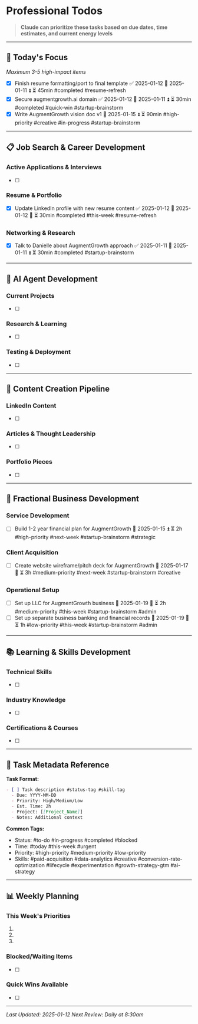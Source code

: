 # Professional Todos

> **Claude can prioritize these tasks based on due dates, time estimates, and current energy levels**

---

## 🎯 Today's Focus
*Maximum 3-5 high-impact items*

- [x] Finish resume formatting/port to final template ✅ 2025-01-12 📅 2025-01-11 ⏫ ⏳ 45min #completed #resume-refresh
- [x] Secure augmentgrowth.ai domain ✅ 2025-01-12 📅 2025-01-11 ⏫ ⏳ 30min #completed #quick-win #startup-brainstorm
- [x] Write AugmentGrowth vision doc v1 📅 2025-01-15 ⏫ ⏳ 90min #high-priority #creative #in-progress #startup-brainstorm 

---

## 📋 Job Search & Career Development

### Active Applications & Interviews
- [ ] 

### Resume & Portfolio
- [x] Update LinkedIn profile with new resume content ✅ 2025-01-12 📅 2025-01-12 🔺 ⏳ 30min #completed #this-week #resume-refresh 

### Networking & Research
- [x] Talk to Danielle about AugmentGrowth approach ✅ 2025-01-11 📅 2025-01-11 ⏫ ⏳ 30min #completed #startup-brainstorm 

---

## 🤖 AI Agent Development

### Current Projects
- [ ] 

### Research & Learning
- [ ] 

### Testing & Deployment
- [ ] 

---

## 📝 Content Creation Pipeline

### LinkedIn Content
- [ ] 

### Articles & Thought Leadership
- [ ] 

### Portfolio Pieces
- [ ] 

---

## 💼 Fractional Business Development

### Service Development
- [ ] Build 1-2 year financial plan for AugmentGrowth 📅 2025-01-15 ⏫ ⏳ 2h #high-priority #next-week #startup-brainstorm #strategic

### Client Acquisition
- [ ] Create website wireframe/pitch deck for AugmentGrowth 📅 2025-01-17 🔺 ⏳ 3h #medium-priority #next-week #startup-brainstorm #creative

### Operational Setup
- [ ] Set up LLC for AugmentGrowth business 📅 2025-01-19 🔺 ⏳ 2h #medium-priority #this-week #startup-brainstorm #admin
- [ ] Set up separate business banking and financial records 📅 2025-01-19 🔽 ⏳ 1h #low-priority #this-week #startup-brainstorm #admin 

---

## 📚 Learning & Skills Development

### Technical Skills
- [ ] 

### Industry Knowledge
- [ ] 

### Certifications & Courses
- [ ] 

---

## 🔧 Task Metadata Reference

**Task Format:**
```markdown
- [ ] Task description #status-tag #skill-tag
  - Due: YYYY-MM-DD
  - Priority: High/Medium/Low
  - Est. Time: 2h
  - Project: [[Project_Name]]
  - Notes: Additional context
```

**Common Tags:**
- Status: #to-do #in-progress #completed #blocked
- Time: #today #this-week #urgent
- Priority: #high-priority #medium-priority #low-priority
- Skills: #paid-acquisition #data-analytics #creative #conversion-rate-optimization #lifecycle #experimentation #growth-strategy-gtm #ai-strategy

---

## 📊 Weekly Planning

### This Week's Priorities
1. 
2. 
3. 

### Blocked/Waiting Items
- [ ] 

### Quick Wins Available
- [ ] 

---

*Last Updated: 2025-01-12*
*Next Review: Daily at 8:30am*